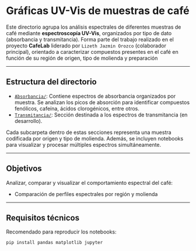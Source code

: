 # Gráficas UV-Vis de muestras de café 

Este directorio agrupa los análisis espectrales de diferentes muestras de café mediante **espectroscopía UV-Vis**, organizados por tipo de dato (absorbancia y transmitancia). Forma parte del trabajo realizado en el proyecto **CafeLab** liderado por `Lizeth Jazmin Orozco` (colaborador principal), orientado a caracterizar compuestos presentes en el café en función de su región de origen, tipo de molienda y preparación

---

##  Estructura del directorio

- [`Absorbancia/`](./Absorbancia): Contiene espectros de absorbancia organizados por muestra. Se analizan los picos de absorción para identificar compuestos fenólicos, cafeína, ácidos clorogénicos, entre otros.
- [`Transmitancia/`](./Transmitancia): Sección destinada a los espectros de transmitancia (en desarrollo).

Cada subcarpeta dentro de estas secciones representa una muestra codificada por origen y tipo de molienda. Además, se incluyen notebooks para visualizar y procesar múltiples espectros simultáneamente.

---

## Objetivos

Analizar, comparar y visualizar el comportamiento espectral del café:

- Comparación de perfiles espectrales por región y molienda

---

##  Requisitos técnicos

Recomendado para reproducir los notebooks:

```bash
pip install pandas matplotlib jupyter


